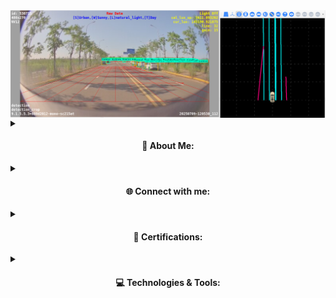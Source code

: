 <img align="middle" alt="Coding" width="800" src="./fusion.PNG">
<details><summary>
<h4 align="center">
💫 About Me:
</h4></summary>

🎓 MSc in Artificial Intelligence from Sadjad University of Technology — focused on robotics, vision & perception.  
💼 Algorithm Engineer @ **Software‑Motion Inc.** — integrating advanced SLAM, calibration, and perception algorithms.  
🤖 Skilled in 3D vision, LiDAR-camera calibration, visual-inertial SLAM, and ROS development.  
🌍 Open to new opportunities across Europe in AI, robotics, or autonomous vehicle perception.  
📫 Contact: **behzad.onlive@gmail.com**  
🍢 Fun fact: I’m a kebab connoisseur 🍖
</details>

<details><summary>
<h4 align="center">
🌐 Connect with me:
</h4></summary>

[![LinkedIn](https://img.shields.io/badge/LinkedIn-%230077B5.svg?logo=linkedin&logoColor=white)](www.linkedin.com/in/seyed-behzad-hosseini9)  
[![GitHub](https://img.shields.io/badge/GitHub-%23121011.svg?logo=github&logoColor=white)](https://github.com/sbehzadh9)  
</details>

<details><summary>
<h4 align="center">
📜 Certifications:
</h4></summary>

- ✅ Deep Learning Specialization – **deeplearning.ai**  
- ✅ TensorFlow Developer Certificate – **DeepLearning.AI**  
- ✅ AI For Everyone – **Coursera**  
- ✅ Introduction to Self-Driving Cars – **University of Toronto**  
- ✅ Autonomous Robots – **Columbia University**  
- ✅ Programming for Everyone (Python) – **University of Michigan**  
</details>

<details><summary>
<h4 align="center">
💻 Technologies & Tools:
</h4></summary>

![C++](https://img.shields.io/badge/C++-%2300599C.svg?style=plastic&logo=c%2B%2B&logoColor=white)  
![Python](https://img.shields.io/badge/Python-3670A0?style=plastic&logo=python&logoColor=ffdd54)  
![ROS](https://img.shields.io/badge/ROS-22314E?style=plastic&logo=ros&logoColor=white)  
![OpenCV](https://img.shields.io/badge/OpenCV-%23white.svg?style=plastic&logo=opencv&logoColor=white)  
![PyTorch](https://img.shields.io/badge/PyTorch-%23EE4C2C.svg?style=plastic&logo=PyTorch&logoColor=white)  
![TensorFlow](https://img.shields.io/badge/TensorFlow-%23FF6F00.svg?style=plastic&logo=TensorFlow&logoColor=white)  
![Keras](https://img.shields.io/badge/Keras-%23D00000.svg?style=plastic&logo=Keras&logoColor=white)  
![Docker](https://img.shields.io/badge/Docker-%230db7ed.svg?style=plastic&logo=docker&logoColor=white)  
![Git](https://img.shields.io/badge/Git-F05032?style=plastic&logo=git&logoColor=white)  
![Linux](https://img.shields.io/badge/Linux-FCC624?style=plastic&logo=linux&logoColor=black)  
![MATLAB](https://img.shields.io/badge/MATLAB-%23e16737.svg?style=plastic&logo=Mathworks&logoColor=white)  
![CARLA](https://img.shields.io/badge/CARLA-Simulator-blueviolet)  
![GTSAM](https://img.shields.io/badge/GTSAM%20-Bayes%20SLAMsteelgray)  
![ORB‑SLAM3](https://img.shields.io/badge/ORB‑SLAM3-Real‑Time%20Visual%20SLAMorange)
</details>
